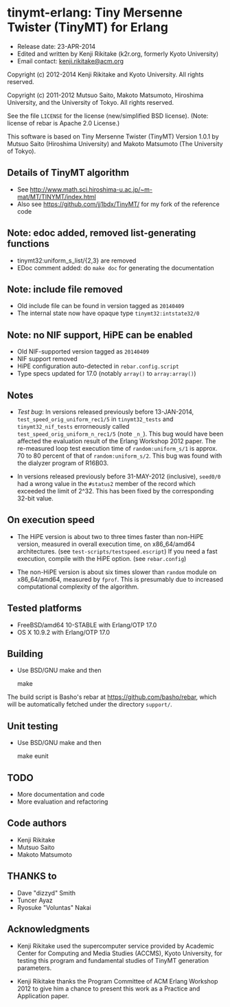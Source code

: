 # tinymt-erlang: Tiny Mersenne Twister (TinyMT) for Erlang

* Release date: 23-APR-2014
* Edited and written by Kenji Rikitake (k2r.org, formerly Kyoto University)
* Email contact: <kenji.rikitake@acm.org>

Copyright (c) 2012-2014 Kenji Rikitake and Kyoto University. All rights
reserved.

Copyright (c) 2011-2012 Mutsuo Saito, Makoto Matsumoto, Hiroshima
University, and the University of Tokyo. All rights reserved.

See the file `LICENSE` for the license (new/simplified BSD license). (Note:
license of rebar is Apache 2.0 License.)

This software is based on
Tiny Mersenne Twister (TinyMT) Version 1.0.1
by Mutsuo Saito (Hiroshima University) and Makoto Matsumoto (The University of Tokyo).

## Details of TinyMT algorithm

* See <http://www.math.sci.hiroshima-u.ac.jp/~m-mat/MT/TINYMT/index.html>
* Also see <https://github.com/jj1bdx/TinyMT/> for my fork of the reference code

## Note: edoc added, removed list-generating functions

* tinymt32:uniform_s_list/{2,3} are removed
* EDoc comment added: do `make doc` for generating the documentation

## Note: include file removed

* Old include file can be found in version tagged as `20140409`
* The internal state now have opaque type `tinymt32:intstate32/0`

## Note: no NIF support, HiPE can be enabled

* Old NIF-supported version tagged as `20140409`
* NIF support removed
* HiPE configuration auto-detected in `rebar.config.script`
* Type specs updated for 17.0 (notably `array()` to `array:array()`)

## Notes

* *Test bug*: In versions released previously before 13-JAN-2014,
  `test_speed_orig_uniform_rec1/5` in `tinymt32_tests` and `tinymt32_nif_tests`
  errorneously called `test_speed_orig_uniform_n_rec1/5` (note `_n_`).
  This bug would have been affected the evaluation result of the Erlang Workshop 2012 paper.
  The re-measured loop test execution time of `random:uniform_s/1` is approx. 70 to 80 percent of
  that of `random:uniform_s/2`.  This bug was found with the dialyzer program of R16B03.

* In versions released previously before 31-MAY-2012 (inclusive),
  `seed0/0` had a wrong value in the `#status2` member of the record
  which exceeded the limit of 2^32.  This has been fixed by the
  corresponding 32-bit value.

## On execution speed

* The HiPE version is about two to three times faster than non-HiPE
  version, measured in overall execution time, on x86\_64/amd64
  architectures. (see `test-scripts/testspeed.escript`) If you need a
  fast execution, compile with the HiPE option. (see `rebar.config`)

* The non-HiPE version is about six times slower than `random` module
  on x86\_64/amd64, measured by `fprof`.  This is presumably due to increased
  computational complexity of the algorithm.

## Tested platforms

* FreeBSD/amd64 10-STABLE with Erlang/OTP 17.0
* OS X 10.9.2 with Erlang/OTP 17.0

## Building 

* Use BSD/GNU make and then

    make

The build script is Basho's rebar at <https://github.com/basho/rebar>,
which will be automatically fetched under the directory `support/`.

## Unit testing

* Use BSD/GNU make and then

    make eunit

## TODO

* More documentation and code
* More evaluation and refactoring

## Code authors

* Kenji Rikitake
* Mutsuo Saito
* Makoto Matsumoto

## THANKS to

* Dave "dizzyd" Smith
* Tuncer Ayaz
* Ryosuke "Voluntas" Nakai

## Acknowledgments

* Kenji Rikitake used the supercomputer service provided by Academic
  Center for Computing and Media Studies (ACCMS), Kyoto University, for
  testing this program and fundamental studies of TinyMT generation
  parameters.

* Kenji Rikitake thanks the Program Committee of ACM Erlang Workshop
  2012 to give him a chance to present this work as a Practice and
  Application paper.
